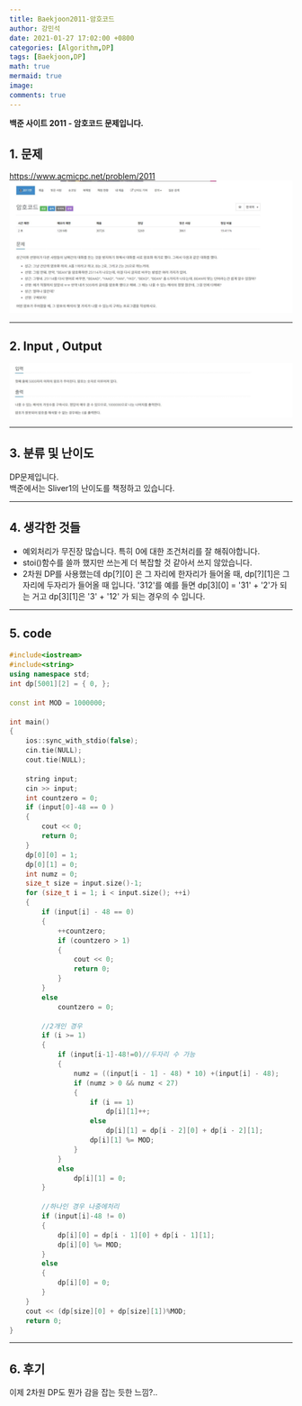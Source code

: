 ```yaml
---
title: Baekjoon2011-암호코드
author: 강민석
date: 2021-01-27 17:02:00 +0800
categories: [Algorithm,DP]
tags: [Baekjoon,DP]
math: true
mermaid: true
image: 
comments: true
---
```


**백준 사이트 2011 - 암호코드 문제입니다.**

## 1. 문제
<https://www.acmicpc.net/problem/2011>
![](/assets/img/sample/Baekjoon/2011/Problem.JPG)

-----  

## 2. Input , Output
![](/assets/img/sample/Baekjoon/2011/input.JPG)

-----  

## 3. 분류 및 난이도

DP문제입니다.  
백준에서는 Sliver1의 난이도를 책정하고 있습니다.  

-----  

## 4. 생각한 것들

- 예외처리가 무진장 많습니다. 특히 0에 대한 조건처리를 잘 해줘야합니다.
- stoi()함수를 쓸까 했지만 쓰는게 더 복잡할 것 같아서 쓰지 않았습니다.  
- 2차원 DP를 사용했는데 dp[?][0] 은 그 자리에 한자리가 들어올 때, dp[?][1]은 그자리에 두자리가 들어올 때 입니다.
'312'를 예를 들면 dp[3][0] = '31' + '2'가 되는 거고 dp[3][1]은 '3' + '12' 가 되는 경우의 수 입니다.


-----  

## 5. code

```c++
#include<iostream>
#include<string>
using namespace std;
int dp[5001][2] = { 0, };

const int MOD = 1000000;

int main()
{
	ios::sync_with_stdio(false);
	cin.tie(NULL);
	cout.tie(NULL);

	string input;
	cin >> input;
	int countzero = 0;
	if (input[0]-48 == 0 )
	{
		cout << 0;
		return 0;
	}
	dp[0][0] = 1;
	dp[0][1] = 0;
	int numz = 0;
	size_t size = input.size()-1;
	for (size_t i = 1; i < input.size(); ++i)
	{
		if (input[i] - 48 == 0)
		{
			++countzero;
			if (countzero > 1)
			{
				cout << 0;
				return 0;
			}
		}
		else
			countzero = 0;
		
		//2개인 경우
		if (i >= 1)
		{
			if (input[i-1]-48!=0)//두자리 수 가능
			{
				numz = ((input[i - 1] - 48) * 10) +(input[i] - 48);
				if (numz > 0 && numz < 27)
				{
					if (i == 1)
						dp[i][1]++;
					else
						dp[i][1] = dp[i - 2][0] + dp[i - 2][1];
					dp[i][1] %= MOD;
				}
			}
			else
				dp[i][1] = 0;
		}

		//하나인 경우 나중에처리
		if (input[i]-48 != 0)
		{
			dp[i][0] = dp[i - 1][0] + dp[i - 1][1];
			dp[i][0] %= MOD;
		}
		else
		{
			dp[i][0] = 0;
		}
	}
	cout << (dp[size][0] + dp[size][1])%MOD;
	return 0;
}
```
-----

## 6. 후기

이제 2차원 DP도 뭔가 감을 잡는 듯한 느낌?..

















 